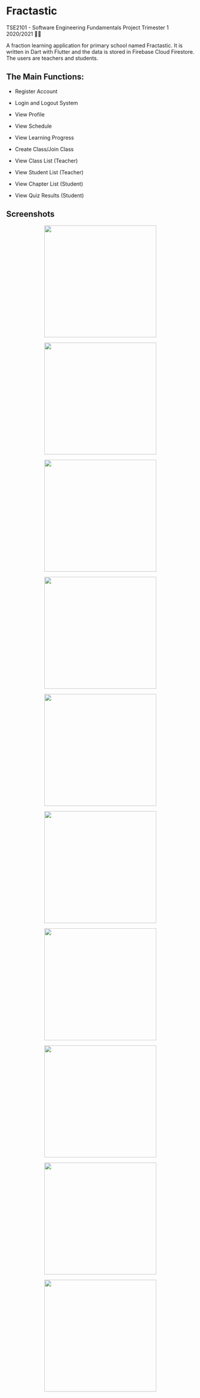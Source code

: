 # Fractastic
TSE2101 - Software Engineering Fundamentals Project Trimester 1 2020/2021 :woman_technologist:

A fraction learning application for primary school named Fractastic. It is written in Dart with Flutter and the data is stored in Firebase Cloud Firestore. The users are teachers and students.

## The Main Functions:

* Register Account

* Login and Logout System

* View Profile

* View Schedule

* View Learning Progress

* Create Class/Join Class

* View Class List (Teacher)

* View Student List (Teacher)

* View Chapter List (Student)

* View Quiz Results (Student)

## Screenshots

<p align="center">
  <img width="300" src="https://github.com/estherjq-wls/Fractastic/blob/master/screenshots/authscreen.png?raw=true">
</p>

<p align="center">
  <img width="300" src="https://github.com/estherjq-wls/Fractastic/blob/master/screenshots/teacherprofile.png?raw=true">
</p>

<p align="center">
  <img width="300" src="https://github.com/estherjq-wls/Fractastic/blob/master/screenshots/studentprofile.png?raw=true">
</p>

<p align="center">
  <img width="300" src="https://github.com/estherjq-wls/Fractastic/blob/master/screenshots/learningprogress.png?raw=true">
</p>

<p align="center">
  <img width="300" src="https://github.com/estherjq-wls/Fractastic/blob/master/screenshots/classlist.png?raw=true">
</p>

<p align="center">
  <img width="300" src="https://github.com/estherjq-wls/Fractastic/blob/master/screenshots/chapterlist.png?raw=true">
</p>

<p align="center">
  <img width="300" src="https://github.com/estherjq-wls/Fractastic/blob/master/screenshots/contents.png?raw=true">
</p>

<p align="center">
  <img width="300" src="https://github.com/estherjq-wls/Fractastic/blob/master/screenshots/quizresults.png?raw=true">
</p>

<p align="center">
  <img width="300" src="https://github.com/estherjq-wls/Fractastic/blob/master/screenshots/studentlist.png?raw=true">
</p>

<p align="center">
  <img width="300" src="https://github.com/estherjq-wls/Fractastic/blob/master/screenshots/calendar.png?raw=true">
</p>

